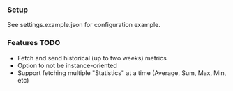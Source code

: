 ### Setup

See settings.example.json for configuration example.

### Features TODO

- Fetch and send historical (up to two weeks) metrics
- Option to not be instance-oriented
- Support fetching multiple "Statistics" at a time (Average, Sum, Max, Min, etc)
